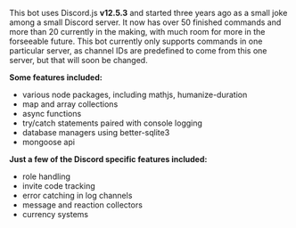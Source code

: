 This bot uses Discord.js **v12.5.3** and started three years ago as a small joke among a small Discord server. It now has over 50 finished commands and more than 20 currently in the making, with much room for more in the forseeable future. This bot currently only supports commands in one particular server, as channel IDs are predefined to come from this one server, but that will soon be changed.

**Some features included:**
- various node packages, including mathjs, humanize-duration
- map and array collections
- async functions
- try/catch statements paired with console logging
- database managers using better-sqlite3
- mongoose api

**Just a few of the Discord specific features included:**
- role handling
- invite code tracking
- error catching in log channels
- message and reaction collectors
- currency systems
